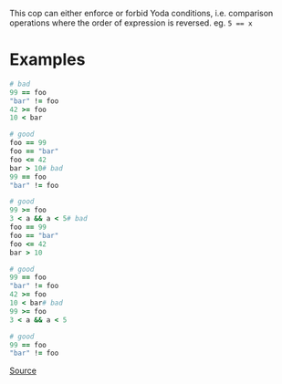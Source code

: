
This cop can either enforce or forbid Yoda conditions,
i.e. comparison operations where the order of expression is reversed.
eg. `5 == x`

# Examples

```ruby
# bad
99 == foo
"bar" != foo
42 >= foo
10 < bar

# good
foo == 99
foo == "bar"
foo <= 42
bar > 10# bad
99 == foo
"bar" != foo

# good
99 >= foo
3 < a && a < 5# bad
foo == 99
foo == "bar"
foo <= 42
bar > 10

# good
99 == foo
"bar" != foo
42 >= foo
10 < bar# bad
99 >= foo
3 < a && a < 5

# good
99 == foo
"bar" != foo
```

[Source](http://www.rubydoc.info/gems/rubocop/RuboCop/Cop/Style/YodaCondition)
